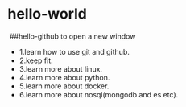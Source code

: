 # hello-world
  ##hello-github
to open a new window
- 1.learn how to use git and github.
- 2.keep fit.
- 3.learn more about linux.
- 4.learn more about python.
- 5.learn more about docker.
- 6.learn more about nosql(mongodb and es etc).

